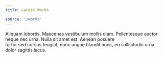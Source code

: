 ```yaml
---
title: Latest Works

source: '/works'
---
```

Aliquam lobortis. Maecenas vestibulum mollis diam. Pellentesque auctor neque nec urna. Nulla sit amet est. Aenean posuere <br> tortor sed cursus feugiat, nunc augue blandit nunc, eu sollicitudin urna dolor sagittis lacus.